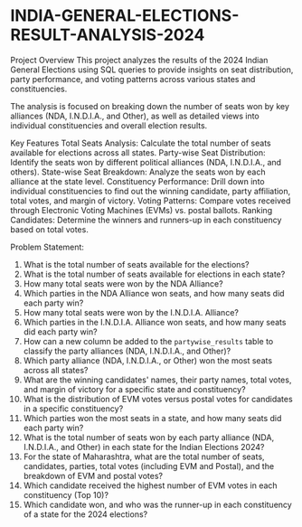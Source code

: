 # INDIA-GENERAL-ELECTIONS-RESULT-ANALYSIS-2024

Project Overview
This project analyzes the results of the 2024 Indian General Elections using SQL queries to provide insights on seat distribution, party performance, and voting patterns across various states and constituencies.

The analysis is focused on breaking down the number of seats won by key alliances (NDA, I.N.D.I.A., and Other), as well as detailed views into individual constituencies and overall election results.

Key Features
Total Seats Analysis: Calculate the total number of seats available for elections across all states.
Party-wise Seat Distribution: Identify the seats won by different political alliances (NDA, I.N.D.I.A., and others).
State-wise Seat Breakdown: Analyze the seats won by each alliance at the state level.
Constituency Performance: Drill down into individual constituencies to find out the winning candidate, party affiliation, total votes, and margin of victory.
Voting Patterns: Compare votes received through Electronic Voting Machines (EVMs) vs. postal ballots.
Ranking Candidates: Determine the winners and runners-up in each constituency based on total votes.


 Problem Statement:

1. What is the total number of seats available for the elections?
2. What is the total number of seats available for elections in each state?
3. How many total seats were won by the NDA Alliance?
4. Which parties in the NDA Alliance won seats, and how many seats did each party win?
5. How many total seats were won by the I.N.D.I.A. Alliance?
6. Which parties in the I.N.D.I.A. Alliance won seats, and how many seats did each party win?
7. How can a new column be added to the `partywise_results` table to classify the party alliances (NDA, I.N.D.I.A., and Other)?
8. Which party alliance (NDA, I.N.D.I.A., or Other) won the most seats across all states?
9. What are the winning candidates' names, their party names, total votes, and margin of victory for a specific state and constituency?
10. What is the distribution of EVM votes versus postal votes for candidates in a specific constituency?
11. Which parties won the most seats in a state, and how many seats did each party win?
12. What is the total number of seats won by each party alliance (NDA, I.N.D.I.A., and Other) in each state for the Indian Elections 2024?
13. For the state of Maharashtra, what are the total number of seats, candidates, parties, total votes (including EVM and Postal), and the breakdown of EVM and postal votes?
14. Which candidate received the highest number of EVM votes in each constituency (Top 10)?
15. Which candidate won, and who was the runner-up in each constituency of a state for the 2024 elections?
